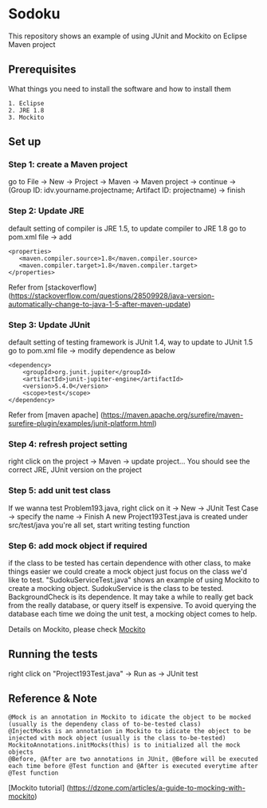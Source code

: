# Sodoku

This repository shows an example of using JUnit and Mockito on Eclipse Maven project

## Prerequisites

What things you need to install the software and how to install them

```
1. Eclipse
2. JRE 1.8
3. Mockito
```

## Set up
### Step 1: create a Maven project
go to File -> New -> Project -> Maven -> Maven project -> continue -> (Group ID: idv.yourname.projectname; Artifact ID: projectname) -> finish


### Step 2: Update JRE
default setting of compiler is JRE 1.5, to update compiler to JRE 1.8
go to pom.xml file -> add 
``` 
<properties>
   <maven.compiler.source>1.8</maven.compiler.source>
   <maven.compiler.target>1.8</maven.compiler.target>
</properties>
```
Refer from [stackoverflow] (https://stackoverflow.com/questions/28509928/java-version-automatically-change-to-java-1-5-after-maven-update)

### Step 3: Update JUnit
default setting of testing framework is JUnit 1.4, way to update to JUnit 1.5
go to pom.xml file -> modify dependence as below
```
<dependency>
    <groupId>org.junit.jupiter</groupId>
    <artifactId>junit-jupiter-engine</artifactId>
    <version>5.4.0</version>
    <scope>test</scope>
</dependency>
``` 
Refer from [maven apache] (https://maven.apache.org/surefire/maven-surefire-plugin/examples/junit-platform.html)

### Step 4: refresh project setting
right click on the project -> Maven -> update project...
You should see the correct JRE, JUnit version on the project

### Step 5: add unit test class
If we wanna test Problem193.java, right click on it -> New -> JUnit Test Case -> specify the name -> Finish
A new Project193Test.java is created under src/test/java
you're all set, start writing testing function

### Step 6: add mock object if required
if the class to be tested has certain dependence with other class, to make things easier we could create a mock object
just focus on the class we'd like to test.
"SudokuServiceTest.java" shows an example of using Mockito to create a mocking object. SudokuService is the class to be tested. BackgroundCheck is its
dependence. It may take a while to really get back from the really database, or query itself is expensive. To avoid querying the database each time we doing the
unit test, a mocking object comes to help. 

Details on Mockito, please check [Mockito](https://javadoc.io/static/org.mockito/mockito-core/3.1.0/org/mockito/Mockito.html)

## Running the tests

right click on "Project193Test.java" -> Run as -> JUnit test

## Reference & Note
```
@Mock is an annotation in Mockito to idicate the object to be mocked (usually is the dependeny class of to-be-tested class)
@InjectMocks is an annotation in Mockito to idicate the object to be injected with mock object (usually is the class to-be-tested)
MockitoAnnotations.initMocks(this) is to initialized all the mock objects
@Before, @After are two annotations in JUnit, @Before will be executed each time before @Test function and @After is executed everytime after @Test function
```

[Mockito tutorial] (https://dzone.com/articles/a-guide-to-mocking-with-mockito)



